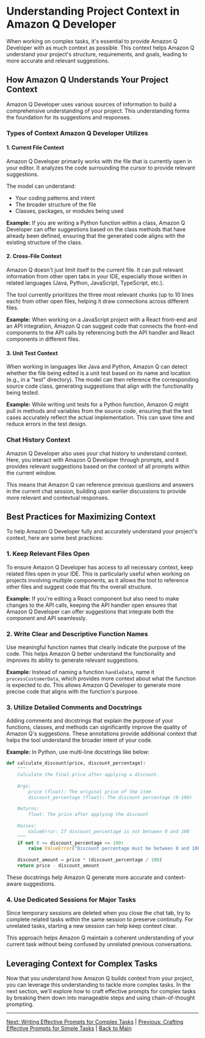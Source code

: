 # Understanding Project Context in Amazon Q Developer

When working on complex tasks, it's essential to provide Amazon Q Developer with as much context as possible. This context helps Amazon Q understand your project's structure, requirements, and goals, leading to more accurate and relevant suggestions.

## How Amazon Q Understands Your Project Context

Amazon Q Developer uses various sources of information to build a comprehensive understanding of your project. This understanding forms the foundation for its suggestions and responses.

### Types of Context Amazon Q Developer Utilizes

#### 1. Current File Context

Amazon Q Developer primarily works with the file that is currently open in your editor. It analyzes the code surrounding the cursor to provide relevant suggestions.

The model can understand:
- Your coding patterns and intent
- The broader structure of the file
- Classes, packages, or modules being used

**Example:**
If you are writing a Python function within a class, Amazon Q Developer can offer suggestions based on the class methods that have already been defined, ensuring that the generated code aligns with the existing structure of the class.

#### 2. Cross-File Context

Amazon Q doesn't just limit itself to the current file. It can pull relevant information from other open tabs in your IDE, especially those written in related languages (Java, Python, JavaScript, TypeScript, etc.).

The tool currently prioritizes the three most relevant chunks (up to 10 lines each) from other open files, helping it draw connections across different files.

**Example:**
When working on a JavaScript project with a React front-end and an API integration, Amazon Q can suggest code that connects the front-end components to the API calls by referencing both the API handler and React components in different files.

#### 3. Unit Test Context

When working in languages like Java and Python, Amazon Q can detect whether the file being edited is a unit test based on its name and location (e.g., in a "test" directory). The model can then reference the corresponding source code class, generating suggestions that align with the functionality being tested.

**Example:**
While writing unit tests for a Python function, Amazon Q might pull in methods and variables from the source code, ensuring that the test cases accurately reflect the actual implementation. This can save time and reduce errors in the test design.

### Chat History Context

Amazon Q Developer also uses your chat history to understand context. Here, you interact with Amazon Q Developer through prompts, and it provides relevant suggestions based on the context of all prompts within the current window.

This means that Amazon Q can reference previous questions and answers in the current chat session, building upon earlier discussions to provide more relevant and contextual responses.

## Best Practices for Maximizing Context

To help Amazon Q Developer fully and accurately understand your project's context, here are some best practices:

### 1. Keep Relevant Files Open

To ensure Amazon Q Developer has access to all necessary context, keep related files open in your IDE. This is particularly useful when working on projects involving multiple components, as it allows the tool to reference other files and suggest code that fits the overall structure.

**Example:**
If you're editing a React component but also need to make changes to the API calls, keeping the API handler open ensures that Amazon Q Developer can offer suggestions that integrate both the component and API seamlessly.

### 2. Write Clear and Descriptive Function Names

Use meaningful function names that clearly indicate the purpose of the code. This helps Amazon Q better understand the functionality and improves its ability to generate relevant suggestions.

**Example:**
Instead of naming a function `handleData`, name it `processCustomerData`, which provides more context about what the function is expected to do. This allows Amazon Q Developer to generate more precise code that aligns with the function's purpose.

### 3. Utilize Detailed Comments and Docstrings

Adding comments and docstrings that explain the purpose of your functions, classes, and methods can significantly improve the quality of Amazon Q's suggestions. These annotations provide additional context that helps the tool understand the broader intent of your code.

**Example:**
In Python, use multi-line docstrings like below:

```python
def calculate_discount(price, discount_percentage):
    """
    Calculate the final price after applying a discount.
    
    Args:
        price (float): The original price of the item
        discount_percentage (float): The discount percentage (0-100)
        
    Returns:
        float: The price after applying the discount
        
    Raises:
        ValueError: If discount_percentage is not between 0 and 100
    """
    if not 0 <= discount_percentage <= 100:
        raise ValueError("Discount percentage must be between 0 and 100")
    
    discount_amount = price * (discount_percentage / 100)
    return price - discount_amount
```

These docstrings help Amazon Q generate more accurate and context-aware suggestions.

### 4. Use Dedicated Sessions for Major Tasks

Since temporary sessions are deleted when you close the chat tab, try to complete related tasks within the same session to preserve continuity. For unrelated tasks, starting a new session can help keep context clear.

This approach helps Amazon Q maintain a coherent understanding of your current task without being confused by unrelated previous conversations.

## Leveraging Context for Complex Tasks

Now that you understand how Amazon Q builds context from your project, you can leverage this understanding to tackle more complex tasks. In the next section, we'll explore how to craft effective prompts for complex tasks by breaking them down into manageable steps and using chain-of-thought prompting.

---

[Next: Writing Effective Prompts for Complex Tasks](./04-complex-tasks.md) | [Previous: Crafting Effective Prompts for Simple Tasks](./02-simple-tasks.md) | [Back to Main](../README.md)
